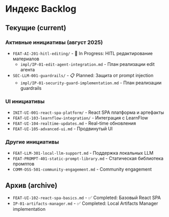 # Индекс Backlog

## Текущие (current)

### Активные инициативы (август 2025)
- `FEAT-AI-201-hitl-editing/` - 🚧 In Progress: HITL редактирование материалов
  - `impl/IP-01-edit-agent-integration.md` - План реализации edit агента
- `SEC-LLM-001-guardrails/` - 📋 Planned: Защита от prompt injection
  - `impl/IP-01-security-guard-implementation.md` - План реализации guardrails

### UI инициативы
- `INIT-UI-001-react-spa-platform/` - React SPA платформа и артефакты
- `FEAT-UI-103-learnflow-integration/` - Интеграция с LearnFlow
- `FEAT-UI-104-realtime-updates.md` - Real-time обновления
- `FEAT-UI-105-advanced-ui.md` - Продвинутый UI

### Другие инициативы
- `FEAT-LLM-301-local-llm-support.md` - Поддержка локальных LLM
- `FEAT-PROMPT-401-static-prompt-library.md` - Статическая библиотека промптов
- `COMM-OSS-501-community-engagement.md` - Community engagement

## Архив (archive)
- `FEAT-UI-102-react-spa-basics.md` - ✅ Completed: Базовый React SPA
- `IP-01-artifacts-manager.md` - ✅ Completed: Local Artifacts Manager implementation

